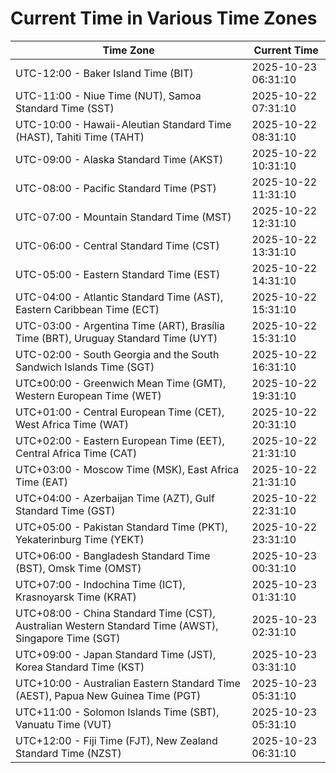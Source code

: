 # Current Time in Various Time Zones

| Time Zone | Current Time |
|-----------|--------------|
| UTC-12:00 - Baker Island Time (BIT) | 2025-10-23 06:31:10 |
| UTC-11:00 - Niue Time (NUT), Samoa Standard Time (SST) | 2025-10-22 07:31:10 |
| UTC-10:00 - Hawaii-Aleutian Standard Time (HAST), Tahiti Time (TAHT) | 2025-10-22 08:31:10 |
| UTC-09:00 - Alaska Standard Time (AKST) | 2025-10-22 10:31:10 |
| UTC-08:00 - Pacific Standard Time (PST) | 2025-10-22 11:31:10 |
| UTC-07:00 - Mountain Standard Time (MST) | 2025-10-22 12:31:10 |
| UTC-06:00 - Central Standard Time (CST) | 2025-10-22 13:31:10 |
| UTC-05:00 - Eastern Standard Time (EST) | 2025-10-22 14:31:10 |
| UTC-04:00 - Atlantic Standard Time (AST), Eastern Caribbean Time (ECT) | 2025-10-22 15:31:10 |
| UTC-03:00 - Argentina Time (ART), Brasília Time (BRT), Uruguay Standard Time (UYT) | 2025-10-22 15:31:10 |
| UTC-02:00 - South Georgia and the South Sandwich Islands Time (SGT) | 2025-10-22 16:31:10 |
| UTC±00:00 - Greenwich Mean Time (GMT), Western European Time (WET) | 2025-10-22 19:31:10 |
| UTC+01:00 - Central European Time (CET), West Africa Time (WAT) | 2025-10-22 20:31:10 |
| UTC+02:00 - Eastern European Time (EET), Central Africa Time (CAT) | 2025-10-22 21:31:10 |
| UTC+03:00 - Moscow Time (MSK), East Africa Time (EAT) | 2025-10-22 21:31:10 |
| UTC+04:00 - Azerbaijan Time (AZT), Gulf Standard Time (GST) | 2025-10-22 22:31:10 |
| UTC+05:00 - Pakistan Standard Time (PKT), Yekaterinburg Time (YEKT) | 2025-10-22 23:31:10 |
| UTC+06:00 - Bangladesh Standard Time (BST), Omsk Time (OMST) | 2025-10-23 00:31:10 |
| UTC+07:00 - Indochina Time (ICT), Krasnoyarsk Time (KRAT) | 2025-10-23 01:31:10 |
| UTC+08:00 - China Standard Time (CST), Australian Western Standard Time (AWST), Singapore Time (SGT) | 2025-10-23 02:31:10 |
| UTC+09:00 - Japan Standard Time (JST), Korea Standard Time (KST) | 2025-10-23 03:31:10 |
| UTC+10:00 - Australian Eastern Standard Time (AEST), Papua New Guinea Time (PGT) | 2025-10-23 05:31:10 |
| UTC+11:00 - Solomon Islands Time (SBT), Vanuatu Time (VUT) | 2025-10-23 05:31:10 |
| UTC+12:00 - Fiji Time (FJT), New Zealand Standard Time (NZST) | 2025-10-23 06:31:10 |
